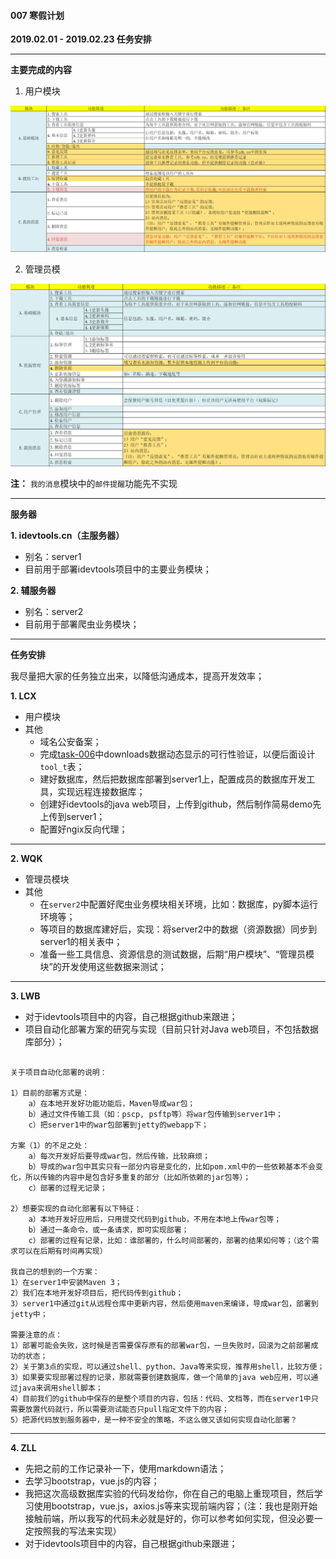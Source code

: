 #### 007 寒假计划
**2019.02.01 - 2019.02.23 任务安排**

---

**主要完成的内容**

1. 用户模块

![userModule](https://github.com/southday/img/blob/master/idevtools-imgs/007_001userModule.png)

2. 管理员模

![adminModule](https://github.com/southday/img/blob/master/idevtools-imgs/007_002adminModule.png)

**注：** `我的消息`模块中的`邮件提醒`功能先不实现

---

**服务器**

**1. idevtools.cn（主服务器）**

- 别名：server1
- 目前用于部署idevtools项目中的主要业务模块；

**2. 辅服务器**

- 别名：server2
- 目前用于部署爬虫业务模块；

---

**任务安排**

我尽量把大家的任务独立出来，以降低沟通成本，提高开发效率；

**1. LCX**

- 用户模块
- 其他
    + 域名公安备案；
    + 完成[task-006](./006_20181220-20181226.md)中downloads数据动态显示的可行性验证，以便后面设计`tool_t`表；
    + 建好数据库，然后把数据库部署到server1上，配置成员的数据库开发工具，实现远程连接数据库；
    + 创建好idevtools的java web项目，上传到github，然后制作简易demo先上传到server1；
    + 配置好ngix反向代理；

---

**2. WQK**

- 管理员模块
- 其他
    + 在`server2`中配置好爬虫业务模块相关环境，比如：数据库，py脚本运行环境等；
    + 等项目的数据库建好后，实现：将server2中的数据（资源数据）同步到server1的相关表中；
    + 准备一些工具信息、资源信息的测试数据，后期“用户模块”、“管理员模块”的开发使用这些数据来测试；

--- 

**3. LWB**

- 对于idevtools项目中的内容，自己根据github来跟进；
- 项目自动化部署方案的研究与实现（目前只针对Java web项目，不包括数据库部分）；

```text

关于项目自动化部署的说明：

1）目前的部署方式是：
    a）在本地开发好功能功能后，Maven导成war包；
    b）通过文件传输工具（如：pscp, psftp等）将war包传输到server1中；
    c）把server1中的war包部署到jetty的webapp下；

方案（1）的不足之处：
    a）每次开发好后要导成war包，然后传输，比较麻烦；
    b）导成的war包中其实只有一部分内容是变化的，比如pom.xml中的一些依赖基本不会变化，所以传输的内容中是包含好多重复的部分（比如所依赖的jar包等）；
    c）部署的过程无记录；

2）想要实现的自动化部署有以下特征：
    a）本地开发好应用后，只用提交代码到github，不用在本地上传war包等；
    b）通过一条命令，或一条请求，即可实现部署；
    c）部署的过程有记录，比如：谁部署的，什么时间部署的，部署的结果如何等；（这个需求可以在后期有时间再实现）

我自己的想到的一个方案：
1）在server1中安装Maven 3；
2）我们在本地开发好项目后，把代码传到github；
3）server1中通过git从远程仓库中更新内容，然后使用maven来编译，导成war包，部署到jetty中；

需要注意的点：
1）部署可能会失败，这时候是否需要保存原有的部署war包，一旦失败时，回滚为之前部署成功的状态；
2）关于第3点的实现，可以通过shell、python、Java等来实现，推荐用shell，比较方便；
3）如果要实现部署过程的记录，那就需要创建数据库，做一个简单的java web应用，可以通过java来调用shell脚本；
4）目前我们的github中保存的是整个项目的内容，包括：代码、文档等，而在server1中只需要放置代码就行，所以需要测试能否只pull指定文件下的内容；
5）把源代码放到服务器中，是一种不安全的策略，不这么做又该如何实现自动化部署？

```

---

**4. ZLL**

- 先把之前的工作记录补一下，使用markdown语法；
- 去学习bootstrap，vue.js的内容；
- 我把这次高级数据库实验的代码发给你，你在自己的电脑上重现项目，然后学习使用bootstrap，vue.js，axios.js等来实现前端内容；（注：我也是刚开始接触前端，所以我写的代码未必就是好的，你可以参考如何实现，但没必要一定按照我的写法来实现）
- 对于idevtools项目中的内容，自己根据github来跟进；

